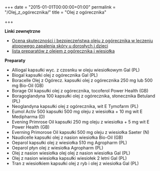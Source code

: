 +++
date = "2015-01-01T00:00:00+01:00"
permalink = "/Olej_z_ogórecznika/"
title = "Olej z ogórecznika"

+++

**Linki zewnętrzne**

-   [Ocena skuteczności i bezpieczeństwa oleju z ogórecznika w leczeniu atopowego zapalenia skóry u dorosłych i dzieci](http://www.mp.pl/artykuly/index.php?aid=25215/&l=567&u=426986)
-   [lista preparatów z olejem z ogórecznika i wiesiołka](http://www.pfm.pl/u235/navi/168938/back/72037)

**Preparaty**

-   Alliogal kapsułki wyc. z czosnku w oleju wiesiołkowym Gal (PL)
-   Biogal kapsułki olej z ogórecznika Gal (PL)
-   Boracelle Olej z Ogórecz. kapsułki olej z ogórecznika 250 mg lub 500 mg Bio-Oil (GB)
-   Borage Oil kapsułki olej z ogórecznika, tocoferol Power Health (GB)
-   Boragoglandyna 100 kapsułki olej z ogórecznika, słonecznika Betuland (PL)
-   Neoglandyna kapsułki olej z ogórecznika, wit E Tymofarm (PL)
-   Eumol Activ 500 kapsułki 500 mg oleju z wiesiołka + 10 mg wit E Medipharma (D)
-   Evening Primrose Oil kapsułki 250 mg oleju z wiesiołka + 5 mg wit E Power Health (GB)
-   Everning Primorose Oil kapsułki 500 mg oleju z wiesiołka Saeter (N)
-   Naudicelle kapsułki olej z nasion wiesiołka Bio-Oil (GB)
-   Oeparol kapsułki olej z wiesiołka 510 mg Agropharm (PL)
-   Oeparol płyn olej z wiesiołka Agropharm (PL)
-   Olej z nasion wiesiołka olej olej z nasion wiesiołka Gal (PL)
-   Olej z nasion wiesiołka kapsułki wiesiołek 2 letni Gal (PL)
-   Tran z wiesiołkiem kapsułki olej z ryb i olej z wiesiołka Gal (PL)
